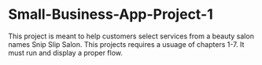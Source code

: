 # Small-Business-App-Project-1
This project is meant to help customers select services from a beauty salon names Snip Slip Salon.
This projects requires a usuage of chapters 1-7. It must run and display a proper flow.
